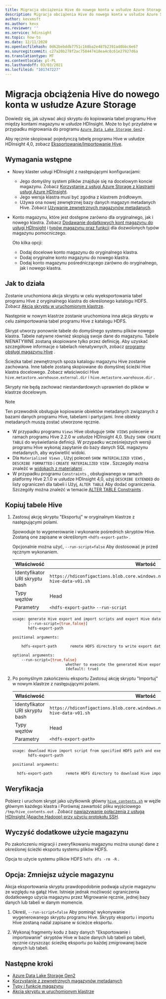 ```yaml
---
title: Migracja obciążenia Hive do nowego konta w usłudze Azure Storage
description: Migracja obciążenia Hive do nowego konta w usłudze Azure Storage
author: kevxmsft
ms.author: kevx
ms.reviewer: ''
ms.service: hdinsight
ms.topic: how-to
ms.date: 12/11/2020
ms.openlocfilehash: 0d62bebddb7751c168ba2e487b2391a40bbc6e67
ms.sourcegitcommit: c27a20b278f2ac758447418ea4c8c61e27927d6a
ms.translationtype: MT
ms.contentlocale: pl-PL
ms.lasthandoff: 03/03/2021
ms.locfileid: "101747227"
---
```

# <a name="hive-workload-migration-to-new-account-in-azure-storage"></a>Migracja obciążenia Hive do nowego konta w usłudze Azure Storage

Dowiedz się, jak używać akcji skryptu do kopiowania tabel programu Hive między kontami magazynu w usłudze HDInsight. Może to być przydatne w przypadku migrowania do programu [`Azure Data Lake Storage Gen2`](../hdinsight-hadoop-use-data-lake-storage-gen2.md) .

Aby ręcznie skopiować pojedynczą tabelę programu Hive w usłudze HDInsight 4,0, zobacz [Eksportowanie/Importowanie Hive](https://cwiki.apache.org/confluence/display/Hive/LanguageManual+ImportExport).

## <a name="prerequisites"></a>Wymagania wstępne

* Nowy klaster usługi HDInsight z następującymi konfiguracjami:
  * Jego domyślny system plików znajduje się na docelowym koncie magazynu. Zobacz [Korzystanie z usługi Azure Storage z klastrami usługi Azure HDInsight](../hdinsight-hadoop-use-blob-storage.md).
  * Jego wersja klastra musi być zgodna z klastrem źródłowym.
  * Używa ona nowej zewnętrznej bazy danych magazyn metadanych Hive. Zobacz [Używanie zewnętrznych magazynów metadanych](../hdinsight-use-external-metadata-stores.md#select-a-custom-metastore-during-cluster-creation).
* Konto magazynu, które jest dostępne zarówno dla oryginalnego, jak i nowego klastra. Zobacz [Dodawanie dodatkowych kont magazynu do usługi HDInsight](../hdinsight-hadoop-add-storage.md) i [typów magazynu oraz funkcji](../hdinsight-hadoop-compare-storage-options.md#storage-types-and-features) dla dozwolonych typów magazynu pomocniczego.

    Oto kilka opcji:
  * Dodaj docelowe konto magazynu do oryginalnego klastra.
  * Dodaj oryginalne konto magazynu do nowego klastra.
  * Dodaj konto magazynu pośredniczącego zarówno do oryginalnego, jak i nowego klastra.

## <a name="how-it-works"></a>Jak to działa

Zostanie uruchomiona akcja skryptu w celu wyeksportowania tabel programu Hive z oryginalnego klastra do określonego katalogu HDFS. Zobacz [Akcja skryptu w uruchomionym klastrze](../hdinsight-hadoop-customize-cluster-linux.md#script-action-to-a-running-cluster).

Następnie w nowym klastrze zostanie uruchomiona inna akcja skryptu w celu zaimportowania tabel programu Hive z katalogu HDFS.

Skrypt utworzy ponownie tabele do domyślnego systemu plików nowego klastra. Tabele natywne również skopiują swoje dane do magazynu. Tabele NIENATYWNE zostaną skopiowane tylko przez definicję. Aby uzyskać szczegółowe informacje o tabelach nienatywnych, zobacz [programy obsługi magazynu Hive](https://cwiki.apache.org/confluence/display/Hive/StorageHandlers) .

Ścieżka tabel zewnętrznych spoza katalogu magazynu Hive zostanie zachowana. Inne tabele zostaną skopiowane do domyślnej ścieżki Hive klastra docelowego. Zobacz właściwości Hive `hive.metastore.warehouse.external.dir` i `hive.metastore.warehouse.dir` .

Skrypty nie będą zachować niestandardowych uprawnień do plików w klastrze docelowym.

> [!NOTE]
>
> Ten przewodnik obsługuje kopiowanie obiektów metadanych związanych z bazami danych programu Hive, tabelami i partycjami. Inne obiekty metadanych muszą zostać utworzone ręcznie.
>
> * W przypadku programu `Views` Hive obsługuje `SHOW VIEWS` polecenie w ramach programu Hive 2.2.0 w usłudze HDInsight 4,0. Służy `SHOW CREATE TABLE` do wyświetlania definicji. W przypadku wcześniejszych wersji programu Hive wykonaj zapytanie do bazy danych SQL magazynu metadanych, aby wyświetlić widoki.
> * Dla `Materialized Views` , Użyj poleceń `SHOW MATERIALIZED VIEWS` , `DESCRIBE FORMATTED` i `CREATE MATERIALIZED VIEW` . Szczegóły można znaleźć w [widokach z materiałami](https://cwiki.apache.org/confluence/display/Hive/Materialized+views) .
> * W przypadku programu `Constraints` , obsługiwanego w ramach platformy Hive 2.1.0 w usłudze HDInsight 4,0, użyj `DESCRIBE EXTENDED` do listy ograniczeń dla tabeli i Użyj, `ALTER TABLE` Aby dodać ograniczenia. Szczegóły można znaleźć w temacie [ALTER TABLE Constraints](https://cwiki.apache.org/confluence/display/Hive/LanguageManual+DDL#LanguageManualDDL-AlterTableConstraints) .

## <a name="copy-hive-tables"></a>Kopiuj tabele Hive

1. Zastosuj akcję skryptu "Eksportuj" w oryginalnym klastrze z następującymi polami.

    Spowoduje to wygenerowanie i wykonanie pośrednich skryptów Hive. Zostaną one zapisane w określonym `<hdfs-export-path>` .

    Opcjonalnie można użyć, `--run-script=false` Aby dostosować je przed ręcznym wykonaniem.

    |Właściwość | Wartość |
    |---|---|
    |Identyfikator URI skryptu bash|`https://hdiconfigactions.blob.core.windows.net/linuxhivemigrationv01/export-hive-data-v01.sh`|
    |Typy węzłów|Head|
    |Parametry|`<hdfs-export-path>` `--run-script`|

    ```sh
    usage: generate Hive export and import scripts and export Hive data to specified HDFS path
           [--run-script={true,false}]
           hdfs-export-path

    positional arguments:

        hdfs-export-path      remote HDFS directory to write export data to

    optional arguments:
        --run-script={true,false}
                            whether to execute the generated Hive export script
                            (default: true)
    ```

2. Po pomyślnym zakończeniu eksportu Zastosuj akcję skryptu "Importuj" w nowym klastrze z następującymi polami.

    |Właściwość | Wartość |
    |---|---|
    |Identyfikator URI skryptu bash|`https://hdiconfigactions.blob.core.windows.net/linuxhivemigrationv01/import-hive-data-v01.sh`|
    |Typy węzłów|Head|
    |Parametry|`<hdfs-export-path>`|

    ```sh
    usage: download Hive import script from specified HDFS path and execute it
           hdfs-export-path

    positional arguments:

      hdfs-export-path      remote HDFS directory to download Hive import script from

    ```

## <a name="verification"></a>Weryfikacja

Pobierz i uruchom skrypt jako użytkownik główny [`hive_contents.sh`](https://hdiconfigactions.blob.core.windows.net/linuxhivemigrationv01/hive_contents.sh) w węźle głównym każdego klastra i Porównaj zawartość pliku wyjściowego `/tmp/hive_contents.out` . Zobacz [nawiązywanie połączenia z usługą HDInsight (Apache Hadoop) przy użyciu protokołu SSH](../hdinsight-hadoop-linux-use-ssh-unix.md).

## <a name="cleanup-additional-storage-usage"></a>Wyczyść dodatkowe użycie magazynu

Po zakończeniu migracji i zweryfikowaniu magazynu można usunąć dane z określonej ścieżki eksportu systemu plików HDFS.

Opcja to użycie systemu plików HDFS `hdfs dfs -rm -R` .

## <a name="option-reduce-additional-storage-usage"></a>Opcja: Zmniejsz użycie magazynu

Akcja eksportowania skryptu prawdopodobnie podwaja użycie magazynu ze względu na gałąź Hive. Istnieje jednak możliwość ograniczenia dodatkowego użycia magazynu przez Migrowanie ręcznie, jednej bazy danych lub tabeli w danym momencie.

1. Określ, `--run-script=false` Aby pominąć wykonywanie wygenerowanego skryptu programu Hive. Skrypty eksportu i importu Hive zostaną nadal zapisane w ścieżce eksportu.

2. Wykonaj fragmenty kodu z bazy danych "Eksportowanie i importowanie" skryptów Hive w bazie danych lub tabeli po tabeli, ręcznie czyszcząc ścieżkę eksportu po każdej zmigrowanej bazie danych lub tabeli.

## <a name="next-steps"></a>Następne kroki

* [Azure Data Lake Storage Gen2](../hdinsight-hadoop-use-data-lake-storage-gen2.md)
* [Korzystanie z zewnętrznych magazynów metadanych](../hdinsight-use-external-metadata-stores.md#select-a-custom-metastore-during-cluster-creation)
* [Typy i funkcje magazynu](../hdinsight-hadoop-compare-storage-options.md#storage-types-and-features)
* [Akcja skryptu w uruchomionym klastrze](../hdinsight-hadoop-customize-cluster-linux.md#script-action-to-a-running-cluster)
